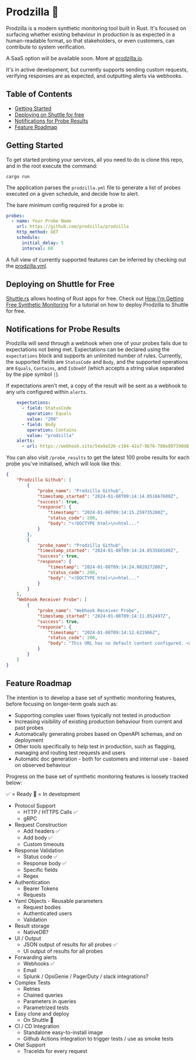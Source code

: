 # Prodzilla 🦖

Prodzilla is a modern synthetic monitoring tool built in Rust. It's focused on surfacing whether existing behaviour in production is as expected in a human-readable format, so that stakeholders, or even customers, can contribute to system verification. 

A SaaS option will be available soon. More at [prodzilla.io](https://prodzilla.io/).

It's in active development, but currently supports sending custom requests, verifying responses are as expected, and outputting alerts via webhooks.

## Table of Contents

- [Getting Started](#getting-started)
- [Deploying on Shuttle for free](#deploying-on-shuttle-for-free)
- [Notifications for Probe Results](#notifications-for-probe-results)
- [Feature Roadmap](#feature-roadmap)

## Getting Started

To get started probing your services, all you need to do is clone this repo, and in the root execute the command: 

```
cargo run
```

The application parses the `prodzilla.yml` file to generate a list of probes executed on a given schedule, and decide how to alert.

The bare minimum config required for a probe is: 

```yml
probes:
  - name: Your Probe Name
    url: https://github.com/prodzilla/prodzilla
    http_method: GET
    schedule:
      initial_delay: 5
      interval: 60
```

A full view of currently supported features can be inferred by checking out the [prodzilla.yml](/prodzilla.yml).

## Deploying on Shuttle for Free

[Shuttle.rs](https://shuttle.rs) allows hosting of Rust apps for free. Check out [How I'm Getting Free Synthetic Monitoring](https://codingupastorm.dev/2023/11/07/prodzilla-and-shuttle/) for a tutorial on how to deploy Prodzilla to Shuttle for free.


## Notifications for Probe Results

Prodzilla will send through a webhook when one of your probes fails due to expectations not being met. Expectations can be declared using the `expectations` block and supports an unlimited number of rules. Currently, the supported fields are `StatusCode` and `Body`, and the supported operations are `Equals`, `Contains`, and `IsOneOf` (which accepts a string value separated by the pipe symbol `|`). 

If expectations aren't met, a copy of the result will be sent as a webhook to any urls configured within `alerts`.

```yml
    expectations:
      - field: StatusCode
        operation: Equals 
        value: "200"
      - field: Body
        operation: Contains 
        value: "prodzilla"
    alerts:
      - url: https://webhook.site/54a9a526-c104-42a7-9b76-788e897390d8 
```

You can also visit `/probe_results` to get the latest 100 probe results for each probe you've initialised, which will look like this:

```json
{
    "Prodzilla Github": [
        {
            "probe_name": "Prodzilla Github",
            "timestamp_started": "2024-01-08T09:14:14.051667600Z",
            "success": true,
            "response": {
                "timestamp": "2024-01-08T09:14:15.259735200Z",
                "status_code": 200,
                "body": "<!DOCTYPE html>\n<html..."
            }
        },
        {
            "probe_name": "Prodzilla Github",
            "timestamp_started": "2024-01-08T09:14:24.053560100Z",
            "success": true,
            "response": {
                "timestamp": "2024-01-08T09:14:24.082027200Z",
                "status_code": 200,
                "body": "<!DOCTYPE html>\n<html..."
            }
        }
    ],
    "Webhook Receiver Probe": [
        {
            "probe_name": "Webhook Receiver Probe",
            "timestamp_started": "2024-01-08T09:14:11.052497Z",
            "success": true,
            "response": {
                "timestamp": "2024-01-08T09:14:12.621906Z",
                "status_code": 200,
                "body": "This URL has no default content configured. <a href=\"https://webhook.site/#!/54a9a526-c104-42a7-9b76-788e897390d8\">View in Webhook.site</a>."
            }
        }
    ]
}
```


## Feature Roadmap

The intention is to develop a base set of synthetic monitoring features, before focusing on longer-term goals such as:
- Supporting complex user flows typically not tested in production
- Increasing visibility of existing production behaviour from current and past probes
- Automatically generating probes based on OpenAPI schemas, and on deployment
- Other tools specifically to help test in production, such as flagging, managing and routing test requests and users
- Automatic doc generation - both for customers and internal use - based on observed behaviour

Progress on the base set of synthetic monitoring features is loosely tracked below:

:white_check_mark: = Ready
:bricks: = In development

- Protocol Support
    - HTTP / HTTPS Calls :white_check_mark:
    - gRPC
- Request Construction
    - Add headers :white_check_mark:
    - Add body :white_check_mark:
    - Custom timeouts
- Response Validation
    - Status code :white_check_mark:
    - Response body :white_check_mark:
    - Specific fields
    - Regex
- Authentication
    - Bearer Tokens
    - Requests
- Yaml Objects - Reusable parameters
    - Request bodies
    - Authenticated users
    - Validation
- Result storage
    - NativeDB?
- UI / Output
    - JSON output of results for all probes :white_check_mark:
    - UI output of results for all probes
- Forwarding alerts
    - Webhooks :white_check_mark:
    - Email
    - Splunk / OpsGenie / PagerDuty / slack integrations?
- Complex Tests
    - Retries
    - Chained queries
    - Parameters in queries
    - Parametrized tests
- Easy clone and deploy
    - On Shuttle :bricks:
- CI / CD Integration
    - Standalone easy-to-install image
    - Github Actions integration to trigger tests / use as smoke tests
- Otel Support
    - TraceIds for every request